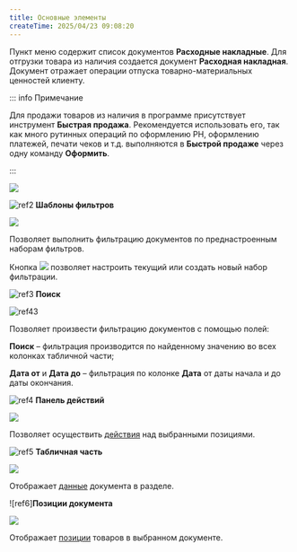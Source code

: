 ```yaml
---
title: Основные элементы
createTime: 2025/04/23 09:08:20
---
```

Пункт меню содержит список документов **Расходные накладные**. Для отгрузки товара из наличия создается документ **Расходная накладная**. Документ отражает операции отпуска товарно-материальных ценностей клиенту. 

::: info Примечание

Для продажи товаров из наличия в программе присутствует инструмент **Быстрая продажа**. Рекомендуется использовать его, так как много рутинных операций по оформлению РН, оформлению платежей, печати чеков и т.д. выполняются в **Быстрой продаже** через одну команду **Оформить**.

:::

![](Aspose.Words.83ab1c44-6b28-430a-a5f2-4d9e6ba1abd4.468.png)

![ref2](Aspose.Words.83ab1c44-6b28-430a-a5f2-4d9e6ba1abd4.004.png) **Шаблоны фильтров**

![](Aspose.Words.83ab1c44-6b28-430a-a5f2-4d9e6ba1abd4.469.png)

Позволяет выполнить фильтрацию документов по преднастроенным наборам фильтров.

Кнопка ![](Aspose.Words.83ab1c44-6b28-430a-a5f2-4d9e6ba1abd4.470.png) позволяет настроить текущий или создать новый набор фильтрации.

![ref3](Aspose.Words.83ab1c44-6b28-430a-a5f2-4d9e6ba1abd4.006.png) **Поиск**

![ref43](drex_raskhodnye_nakladnye_control_2.png)

Позволяет произвести фильтрацию документов с помощью полей:

**Поиск** – фильтрация производится по найденному значению во всех колонках табличной части;

**Дата от** и **Дата до** – фильтрация по колонке **Дата** от даты начала и до даты окончания.

![ref4](Aspose.Words.83ab1c44-6b28-430a-a5f2-4d9e6ba1abd4.008.png) **Панель действий**

![](Aspose.Words.83ab1c44-6b28-430a-a5f2-4d9e6ba1abd4.472.png)

Позволяет осуществить [действия](#adca775a-afbb-4560-a924-896e1f11c4b6) над выбранными позициями.

![ref5](Aspose.Words.83ab1c44-6b28-430a-a5f2-4d9e6ba1abd4.010.png) **Табличная часть**

![](Aspose.Words.83ab1c44-6b28-430a-a5f2-4d9e6ba1abd4.473.png)

Отображает [данные](#f5062a81-8595-4b2f-b5ed-2477a40c1eb1) документа в разделе.

![ref6]**Позиции документа**

![](Aspose.Words.83ab1c44-6b28-430a-a5f2-4d9e6ba1abd4.474.png)

Отображает [позиции](#f5062a81-8595-4b2f-b5ed-2477a40c1eb1) товаров в выбранном документе.